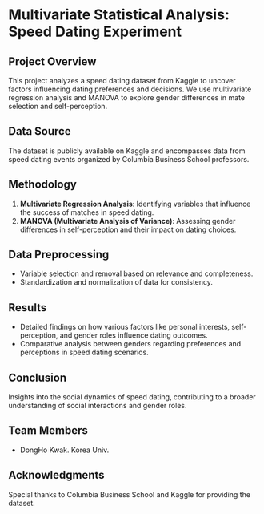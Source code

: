 # Multivariate Statistical Analysis: Speed Dating Experiment

## Project Overview
This project analyzes a speed dating dataset from Kaggle to uncover factors influencing dating preferences and decisions. We use multivariate regression analysis and MANOVA to explore gender differences in mate selection and self-perception.

## Data Source
The dataset is publicly available on Kaggle and encompasses data from speed dating events organized by Columbia Business School professors.

## Methodology
1. **Multivariate Regression Analysis**: Identifying variables that influence the success of matches in speed dating.
2. **MANOVA (Multivariate Analysis of Variance)**: Assessing gender differences in self-perception and their impact on dating choices.

## Data Preprocessing
- Variable selection and removal based on relevance and completeness.
- Standardization and normalization of data for consistency.

## Results
- Detailed findings on how various factors like personal interests, self-perception, and gender roles influence dating outcomes.
- Comparative analysis between genders regarding preferences and perceptions in speed dating scenarios.

## Conclusion
Insights into the social dynamics of speed dating, contributing to a broader understanding of social interactions and gender roles.

## Team Members
- DongHo Kwak. Korea Univ.

## Acknowledgments
Special thanks to Columbia Business School and Kaggle for providing the dataset.


